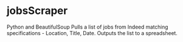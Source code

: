 # jobsScraper
Python and BeautifulSoup
Pulls a list of jobs from Indeed matching specifications - Location, Title, Date.
Outputs the list to a spreadsheet.
